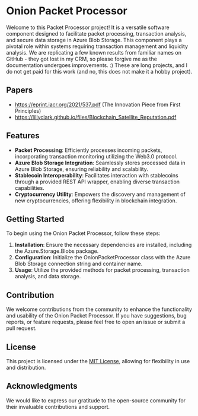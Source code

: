 # Onion Packet Processor

Welcome to this Packet Processor project! It is a versatile software component designed to facilitate packet processing, transaction analysis, and secure data storage in Azure Blob Storage. This component plays a pivotal role within systems requiring transaction management and liquidity analysis. We are replicating a few known results from familiar names on GitHub - they got lost in my CRM, so please forgive me as the documentation undergoes improvements. :) These are long projects, and I do not get paid for this work (and no, this does not make it a hobby project).

## Papers
- https://eprint.iacr.org/2021/537.pdf (The Innovation Piece from First Principles)
- https://lillyclark.github.io/files/Blockchain_Satellite_Reputation.pdf

## Features

- **Packet Processing**: Efficiently processes incoming packets, incorporating transaction monitoring utilizing the Web3.0 protocol.
- **Azure Blob Storage Integration**: Seamlessly stores processed data in Azure Blob Storage, ensuring reliability and scalability.
- **Stablecoin Interoperability**: Facilitates interaction with stablecoins through a provided REST API wrapper, enabling diverse transaction capabilities.
- **Cryptocurrency Utility**: Empowers the discovery and management of new cryptocurrencies, offering flexibility in blockchain integration.

## Getting Started

To begin using the Onion Packet Processor, follow these steps:

1. **Installation**: Ensure the necessary dependencies are installed, including the Azure.Storage.Blobs package.
2. **Configuration**: Initialize the OnionPacketProcessor class with the Azure Blob Storage connection string and container name.
3. **Usage**: Utilize the provided methods for packet processing, transaction analysis, and data storage.

## Contribution

We welcome contributions from the community to enhance the functionality and usability of the Onion Packet Processor. If you have suggestions, bug reports, or feature requests, please feel free to open an issue or submit a pull request.

## License

This project is licensed under the [MIT License](LICENSE), allowing for flexibility in use and distribution.

## Acknowledgments

We would like to express our gratitude to the open-source community for their invaluable contributions and support.
